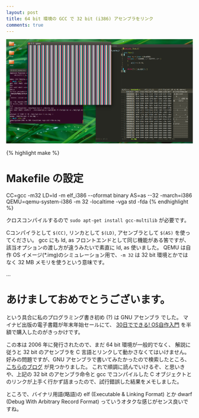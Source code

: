 ```yaml
---
layout: post
title: 64 bit 環境の GCC で 32 bit (i386) アセンブラをリンク
comments: true
---
```


![30os](/assets/30os.png)


{% highlight make %}
# Makefile の設定
CC=gcc -m32
LD=ld -m elf_i386 --oformat binary
AS=as --32 -march=i386
QEMU=qemu-system-i386 -m 32 -localtime -vga std -fda
{% endhighlight %}

クロスコンパイルするので `sudo apt-get install gcc-multilib` が必要です。

Cコンパイラとして `$(CC)`, リンカとして `$(LD)`, アセンブラとして `$(AS)` を使ってください。
gcc にも ld, as フロントエンドとして同じ機能がある筈ですが、該当オプションの渡し方が違うみたいで素直に ld, as 使いました。
QEMU は自作 OS イメージ(*.img)のシミュレーション用で、`-m 32` は 32 bit 環境とかではなく 32 MB メモリを使うという意味です。


...

# あけましておめでとうございます。

という具合に私のプログラミング書き初め (?) は GNU アセンブラ でした。
マイナビ出版の電子書籍が年末年始セールにて、
[30日でできる! OS自作入門](http://tatsu-zine.com/books/make-your-own-os-in30days)
を半額で購入したのがきっかけです。

この本は 2006 年に発行されたので、まだ 64 bit 環境が一般的でなく、
解説に従うと 32 bit のアセンブラを C 言語とリンクして動かさなくてはいけません。
好みの問題ですが、GNU アセンブラで書いてみたかったので検索したところ、
[こちらのブログ](http://cyberbird.indiesj.com/x86%E3%80%80os%E8%87%AA%E4%BD%9C%E5%85%A5%E9%96%80/?pageNo=3) が見つかりました。
これで順調に読んでいけるぞ、と思いきや、上記の 32 bit のアセンブラ命令と gcc でコンパイルした
C オブジェクトとのリンクが上手く行かず詰まったので、試行錯誤した結果をメモしました。

ところで、バイナリ用語(略語)の elf (Executable & Linking Format) とか dwarf (Debug With Arbitrary Record Format) っていうオタクな感じがセンス良いですね。
